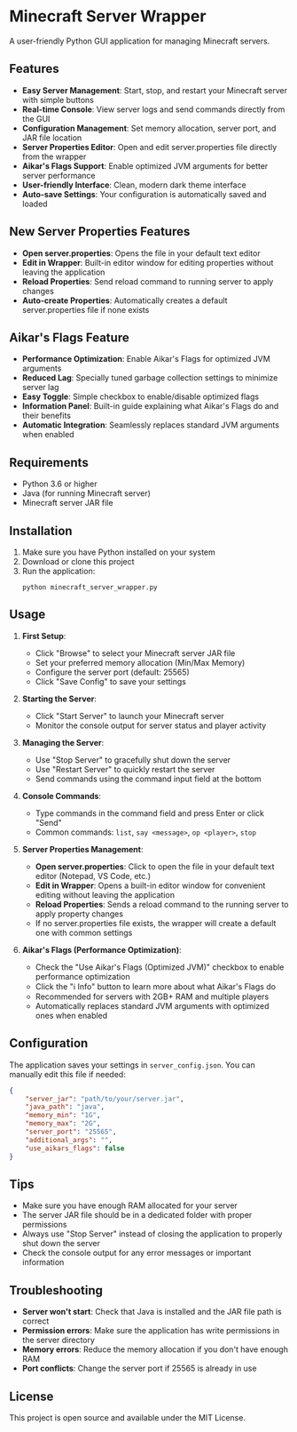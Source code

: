 # Minecraft Server Wrapper

A user-friendly Python GUI application for managing Minecraft servers.

## Features

- **Easy Server Management**: Start, stop, and restart your Minecraft server with simple buttons
- **Real-time Console**: View server logs and send commands directly from the GUI
- **Configuration Management**: Set memory allocation, server port, and JAR file location
- **Server Properties Editor**: Open and edit server.properties file directly from the wrapper
- **Aikar's Flags Support**: Enable optimized JVM arguments for better server performance
- **User-friendly Interface**: Clean, modern dark theme interface
- **Auto-save Settings**: Your configuration is automatically saved and loaded

## New Server Properties Features

- **Open server.properties**: Opens the file in your default text editor
- **Edit in Wrapper**: Built-in editor window for editing properties without leaving the application
- **Reload Properties**: Send reload command to running server to apply changes
- **Auto-create Properties**: Automatically creates a default server.properties file if none exists

## Aikar's Flags Feature

- **Performance Optimization**: Enable Aikar's Flags for optimized JVM arguments
- **Reduced Lag**: Specially tuned garbage collection settings to minimize server lag
- **Easy Toggle**: Simple checkbox to enable/disable optimized flags
- **Information Panel**: Built-in guide explaining what Aikar's Flags do and their benefits
- **Automatic Integration**: Seamlessly replaces standard JVM arguments when enabled

## Requirements

- Python 3.6 or higher
- Java (for running Minecraft server)
- Minecraft server JAR file

## Installation

1. Make sure you have Python installed on your system
2. Download or clone this project
3. Run the application:
   ```
   python minecraft_server_wrapper.py
   ```

## Usage

1. **First Setup**:
   - Click "Browse" to select your Minecraft server JAR file
   - Set your preferred memory allocation (Min/Max Memory)
   - Configure the server port (default: 25565)
   - Click "Save Config" to save your settings

2. **Starting the Server**:
   - Click "Start Server" to launch your Minecraft server
   - Monitor the console output for server status and player activity

3. **Managing the Server**:
   - Use "Stop Server" to gracefully shut down the server
   - Use "Restart Server" to quickly restart the server
   - Send commands using the command input field at the bottom

4. **Console Commands**:
   - Type commands in the command field and press Enter or click "Send"
   - Common commands: `list`, `say <message>`, `op <player>`, `stop`

5. **Server Properties Management**:
   - **Open server.properties**: Click to open the file in your default text editor (Notepad, VS Code, etc.)
   - **Edit in Wrapper**: Opens a built-in editor window for convenient editing without leaving the application
   - **Reload Properties**: Sends a reload command to the running server to apply property changes
   - If no server.properties file exists, the wrapper will create a default one with common settings

6. **Aikar's Flags (Performance Optimization)**:
   - Check the "Use Aikar's Flags (Optimized JVM)" checkbox to enable performance optimization
   - Click the "ℹ️ Info" button to learn more about what Aikar's Flags do
   - Recommended for servers with 2GB+ RAM and multiple players
   - Automatically replaces standard JVM arguments with optimized ones when enabled

## Configuration

The application saves your settings in `server_config.json`. You can manually edit this file if needed:

```json
{
    "server_jar": "path/to/your/server.jar",
    "java_path": "java",
    "memory_min": "1G",
    "memory_max": "2G",
    "server_port": "25565",
    "additional_args": "",
    "use_aikars_flags": false
}
```

## Tips

- Make sure you have enough RAM allocated for your server
- The server JAR file should be in a dedicated folder with proper permissions
- Always use "Stop Server" instead of closing the application to properly shut down the server
- Check the console output for any error messages or important information

## Troubleshooting

- **Server won't start**: Check that Java is installed and the JAR file path is correct
- **Permission errors**: Make sure the application has write permissions in the server directory
- **Memory errors**: Reduce the memory allocation if you don't have enough RAM
- **Port conflicts**: Change the server port if 25565 is already in use

## License

This project is open source and available under the MIT License.